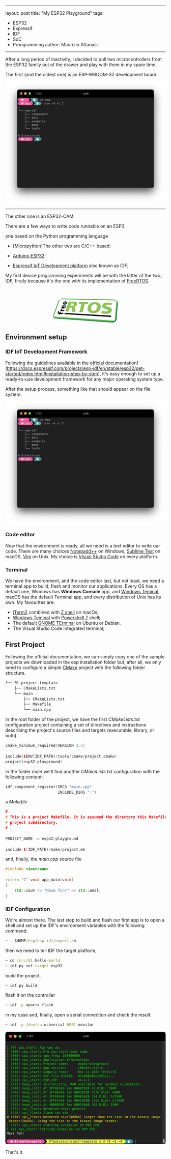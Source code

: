 
---
layout: post
title:  "My ESP32 Playground"
tags:
-  ESP32
-  Expressif
-  IDF
-  SoC
-  Proogramming
author: Maurizio Attanasi
---

After a long period of inactivity, I decided to pull two microcontrollers from the ESP32 family out of the drawer and play with them in my spare time.

The first (and the oldest one) is an ESP-WROOM-32 development board.

<p align='center'>
  <img src='/assets/images/2022-11-13-my-esp32-playground/esp-tree.png' alt='My ESP32s' style="max-width:100%">
</p>

<hr>

The other one is an ESP32-CAM.

There are a few ways to write code runnable on an ESP3. 

one based on the Python programming language

- [Micropython]The other two are C/C++ based:

- [Arduino ESP32](https://docs.espressif.com/projects/arduino-esp32/en/latest/getting_started.html);
- [Espressif IoT Development platform](https://idf.espressif.com/) also known as IDF;

My first device programming experiments will be with the latter of the two, IDF, firstly because it's the one with its implementation of [FreeRTOS](https://www.freertos.org/).

<br>

<p align='center'>
 <img src='/assets/images/2022-11-13-my-esp32-playground/logo-freertos.jpeg' alt='FreeRTOS' style="max-width:100%">
</p>

## Environment setup

### IDF IoT Development Framework

Following the guidelines available in the [official](https://docs.espressif.com/projects/esp-idf/en/stable/esp32/get-started/index.html#installation-step-by-step) documentation](https://docs.espressif.com/projects/esp-idf/en/stable/esp32/get-started/index.html#installation-step-by-step), it's easy enough to set up a ready-to-use development framework for any major operating system type.

After the setup process, something like that should appear on the file system.

<p align='center'>
 <img src='/assets/images/2022-11-13-my-esp32-playground/esp-tree.png' alt='folder-structure' style="max-width:100%">
</p>

### Code editor

Now that the environment is ready, all we need is a text editor to write our code. There are many choices [Notepadd++](https://notepad-plus-plus.org/) on Windows, [Sublime Text](https://www.sublimetext.com/) on macOS, [Vim](https://www.vim.org/) on Unix.
My choice is [Visual Studio Code](https://code.visualstudio.com/) on every platform.

### Terminal

We have the environment, and the code editor last, but not least, we need a terminal app to build, flash and monitor our applications. Every OS has a default one, Windows has **Windows Console** app, and [Windows Teminal](https://apps.microsoft.com/store/detail/windows-terminal/9N0DX20HK701?hl=it-it&gl=it), macOS has the default Terminal app, and every distribution of Unix has its own. My favourites are:

- [iTerm2](https://iterm2.com/) combined with [Z shell](https://zsh.sourceforge.io/) on macOs;
- [Windows Teminal](https://apps.microsoft.com/store/detail/windows-terminal/9N0DX20HK701?hl=it-it&gl=it) with [Powershell 7](https://github.com/PowerShell/PowerShell) shell;
- The default [GNOME TErminal](https://github.com/GNOME/gnome-terminal) on Ubuntu or Debian.
- The Visual Studio Code integrated terminal;

## First Project

Following the official documentation, we can simply copy one of the sample projects we downloaded in the esp installation folder but, after all, we only need to configure a simple [CMake](https://cmake.org/) project with the following folder structure.


```bash
└── 01.project-template
    ├── CMakeLists.txt
    └── main
        ├── CMakeLists.txt        
        ├── Makefile        
        └── main.cpp
```

In the root folder of the project, we have the first _CMakeLists.txt_ configuration project containing a set of directives and instructions describing the project's source files and targets (executable, library, or both).

```cpp
cmake_minimum_required(VERSION 3.5)

include($ENV{IDF_PATH}/tools/cmake/project.cmake)
project(esp32-playground)
```

In the folder *main* we'll find another _CMakeLists.txt_ configuration with the following content:

```cpp
idf_component_register(SRCS "main.cpp"
                       INCLUDE_DIRS ".")
```

a _Makefile_ 

```cpp
#
# This is a project Makefile. It is assumed the directory this Makefile resides in is a
# project subdirectory.
#

PROJECT_NAME := esp32-playground

include $(IDF_PATH)/make/project.mk
```

and, finally, the _main.cpp_ source file

```cpp
#include <iostream>

extern "C" void app_main(void)
{
    std::cout << "Have fun!" << std::endl;
}
```

### IDF Configuration

We're almost there. The last step to build and flash our first app is to open a shell and set up the IDF's environment variables with the following command:

```cmd
~ . $HOME/esp/esp-idf/export.sh
```

then we need to tell IDF the target platform,

```cmd
~ cd /src/01.hello-world
~ idf.py set-target esp32
```

build the project,

```cmd
~ idf.py build
```

flash it on the controller

```cmd
~ idf -p <port> flash
```

in my case and, finally, open a serial connection and check the result:

```cmd
~ idf -p /dev/cu.usbserial-0001 monitor
```

<p align='center'>
 <img src='/assets/images/2022-11-13-my-esp32-playground/hello-world.jpg' alt='Hello World' style="max-width:100%">
</p>

That's it.